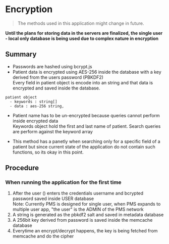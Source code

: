 # Encryption

> The methods used in this application might change in future.

**Until the plans for storing data in the servers are finalized, the single user - local only database is being used due to complex nature in encryption**

## Summary

- Passwords are hashed using bcrypt.js
- Patient data is encrypted using AES-256 inside the database with a key derived from the users password (PBKDF2)  
  Every field in patient object is encode into an string and that data is encrypted and saved inside the database.

```
patient object
  - keywords : string[]
  - data : aes-256 string,
```

- Patient name has to be un-encrypted because queries cannot perform inside encrypted data  
  Keywords object hold the first and last name of patient. Search queries are perform against the keyword array

- This method has a panetly when searching only for a specific field of a patient but since current state of the application do not contain such functions, so its okay in this point.

## Procedure

### When running the application for the first time

1. After the user () enters the credentials username and bcrypted password saved inside USER database  
   Note: Currently PMS is designed for single user, when PMS expands to multiple user app, "the user" is the ADMIN of the PMS network
2. A string is generated as the pbkdf2 salt and saved in metadata database
3. A 256bit key derived from password is saved inside the memcache database
4. Everytime an encrypt/decrypt happens, the key is being fetched from memcache and do the cipher
